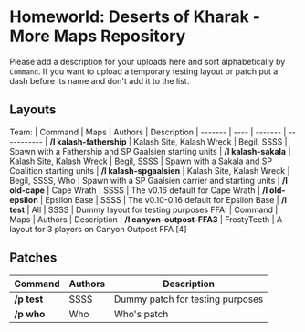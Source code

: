 # Homeworld: Deserts of Kharak - More Maps Repository
Please add a description for your uploads here and sort alphabetically by `Command`.
If you want to upload a temporary testing layout or patch put a dash before its name and don't add it to the list.

## Layouts
Team:
| Command | Maps | Authors | Description
| ------- | ---- | ------- | -----------
| **/l kalash-fathership** | Kalash Site, Kalash Wreck | Begil, SSSS | Spawn with a Fathership and SP Gaalsien starting units
| **/l kalash-sakala** | Kalash Site, Kalash Wreck | Begil, SSSS | Spawn with a Sakala and SP Coalition starting units
| **/l kalash-spgaalsien** | Kalash Site, Kalash Wreck | Begil, SSSS, Who | Spawn with a SP Gaalsien carrier and starting units
| **/l old-cape** | Cape Wrath | SSSS | The v0.16 default for Cape Wrath
| **/l old-epsilon** | Epsilon Base | SSSS | The v0.10-0.16 default for Epsilon Base
| **/l test** | All | SSSS | Dummy layout for testing purposes
FFA:
| Command | Maps | Authors | Description
| **/l canyon-outpost-FFA3** | FrostyTeeth | A layout for 3 players on Canyon Outpost FFA [4]

## Patches
| Command | Authors | Description
| ------- | ------- | -----------
| **/p test** | SSSS | Dummy patch for testing purposes
| **/p who** | Who | Who's patch

